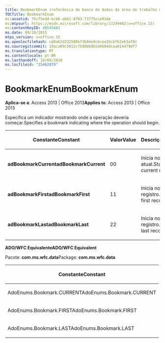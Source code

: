 ```yaml
---
title: BookmarkEnum (referência de banco de dados da área de trabalho do Access)
TOCTitle: BookmarkEnum
ms:assetid: 75cf5edd-bcb6-ab61-8703-73775cce91de
ms:mtpsurl: https://msdn.microsoft.com/library/JJ249482(v=office.15)
ms:contentKeyID: 48545681
ms.date: 09/18/2015
mtps_version: v=office.15
ms.openlocfilehash: cd8a62d332588bf3b04e9cbcea2bcbfb2e63af8c
ms.sourcegitcommit: 19aca09c5812cfb98b68b5d4604dcaa814479df7
ms.translationtype: MT
ms.contentlocale: pt-BR
ms.lasthandoff: 10/09/2018
ms.locfileid: "25462879"
---
```

# <a name="bookmarkenum"></a><span data-ttu-id="0f340-102">BookmarkEnum</span><span class="sxs-lookup"><span data-stu-id="0f340-102">BookmarkEnum</span></span>


<span data-ttu-id="0f340-103">**Aplica-se a**: Access 2013 | Office 2013</span><span class="sxs-lookup"><span data-stu-id="0f340-103">**Applies to**: Access 2013 | Office 2013</span></span>

<span data-ttu-id="0f340-104">Especifica um indicador mostrando onde a operação deveria começar.</span><span class="sxs-lookup"><span data-stu-id="0f340-104">Specifies a bookmark indicating where the operation should begin.</span></span>

<table>
<colgroup>
<col style="width: 33%" />
<col style="width: 33%" />
<col style="width: 33%" />
</colgroup>
<thead>
<tr class="header">
<th><p><span data-ttu-id="0f340-105">Constante</span><span class="sxs-lookup"><span data-stu-id="0f340-105">Constant</span></span></p></th>
<th><p><span data-ttu-id="0f340-106">Valor</span><span class="sxs-lookup"><span data-stu-id="0f340-106">Value</span></span></p></th>
<th><p><span data-ttu-id="0f340-107">Descrição</span><span class="sxs-lookup"><span data-stu-id="0f340-107">Description</span></span></p></th>
</tr>
</thead>
<tbody>
<tr class="odd">
<td><p><span data-ttu-id="0f340-108"><strong>adBookmarkCurrent</strong></span><span class="sxs-lookup"><span data-stu-id="0f340-108"><strong>adBookmarkCurrent</strong></span></span></p></td>
<td><p><span data-ttu-id="0f340-109">0</span><span class="sxs-lookup"><span data-stu-id="0f340-109">0</span></span></p></td>
<td><p><span data-ttu-id="0f340-110">Inicia no registro atual.</span><span class="sxs-lookup"><span data-stu-id="0f340-110">Starts at the current record.</span></span></p></td>
</tr>
<tr class="even">
<td><p><span data-ttu-id="0f340-111"><strong>adBookmarkFirst</strong></span><span class="sxs-lookup"><span data-stu-id="0f340-111"><strong>adBookmarkFirst</strong></span></span></p></td>
<td><p><span data-ttu-id="0f340-112">1</span><span class="sxs-lookup"><span data-stu-id="0f340-112">1</span></span></p></td>
<td><p><span data-ttu-id="0f340-113">Inicia no primeiro registro.</span><span class="sxs-lookup"><span data-stu-id="0f340-113">Starts at the first record.</span></span></p></td>
</tr>
<tr class="odd">
<td><p><span data-ttu-id="0f340-114"><strong>adBookmarkLast</strong></span><span class="sxs-lookup"><span data-stu-id="0f340-114"><strong>adBookmarkLast</strong></span></span></p></td>
<td><p><span data-ttu-id="0f340-115">2</span><span class="sxs-lookup"><span data-stu-id="0f340-115">2</span></span></p></td>
<td><p><span data-ttu-id="0f340-116">Inicia no último registro.</span><span class="sxs-lookup"><span data-stu-id="0f340-116">Starts at the last record.</span></span></p></td>
</tr>
</tbody>
</table>


<span data-ttu-id="0f340-117">**ADO/WFC Equivalente**</span><span class="sxs-lookup"><span data-stu-id="0f340-117">**ADO/WFC Equivalent**</span></span>

<span data-ttu-id="0f340-118">Pacote: **com.ms.wfc.data**</span><span class="sxs-lookup"><span data-stu-id="0f340-118">Package: **com.ms.wfc.data**</span></span>

<table>
<colgroup>
<col style="width: 100%" />
</colgroup>
<thead>
<tr class="header">
<th><p><span data-ttu-id="0f340-119">Constante</span><span class="sxs-lookup"><span data-stu-id="0f340-119">Constant</span></span></p></th>
</tr>
</thead>
<tbody>
<tr class="odd">
<td><p><span data-ttu-id="0f340-120">AdoEnums.Bookmark.CURRENT</span><span class="sxs-lookup"><span data-stu-id="0f340-120">AdoEnums.Bookmark.CURRENT</span></span></p></td>
</tr>
<tr class="even">
<td><p><span data-ttu-id="0f340-121">AdoEnums.Bookmark.FIRST</span><span class="sxs-lookup"><span data-stu-id="0f340-121">AdoEnums.Bookmark.FIRST</span></span></p></td>
</tr>
<tr class="odd">
<td><p><span data-ttu-id="0f340-122">AdoEnums.Bookmark.LAST</span><span class="sxs-lookup"><span data-stu-id="0f340-122">AdoEnums.Bookmark.LAST</span></span></p></td>
</tr>
</tbody>
</table>

